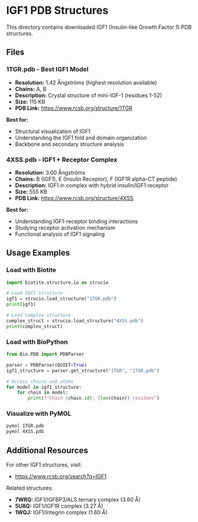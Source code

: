 # IGF1 PDB Structures

This directory contains downloaded IGF1 (Insulin-like Growth Factor 1) PDB structures.

## Files

### 1TGR.pdb - Best IGF1 Model
- **Resolution:** 1.42 Ångströms (highest resolution available)
- **Chains:** A, B
- **Description:** Crystal structure of mini-IGF-1 (residues 1-52)
- **Size:** 115 KB
- **PDB Link:** https://www.rcsb.org/structure/1TGR

**Best for:**
- Structural visualization of IGF1
- Understanding the IGF1 fold and domain organization
- Backbone and secondary structure analysis

### 4XSS.pdb - IGF1 + Receptor Complex
- **Resolution:** 3.00 Ångströms
- **Chains:** B (IGF1), E (Insulin Receptor), F (IGF1R alpha-CT peptide)
- **Description:** IGF1 in complex with hybrid insulin/IGF1 receptor
- **Size:** 555 KB
- **PDB Link:** https://www.rcsb.org/structure/4XSS

**Best for:**
- Understanding IGF1-receptor binding interactions
- Studying receptor activation mechanism
- Functional analysis of IGF1 signaling

## Usage Examples

### Load with Biotite
```python
import biotite.structure.io as strucio

# Load IGF1 structure
igf1 = strucio.load_structure("1TGR.pdb")
print(igf1)

# Load complex structure
complex_struct = strucio.load_structure("4XSS.pdb")
print(complex_struct)
```

### Load with BioPython
```python
from Bio.PDB import PDBParser

parser = PDBParser(QUIET=True)
igf1_structure = parser.get_structure("1TGR", "1TGR.pdb")

# Access chains and atoms
for model in igf1_structure:
    for chain in model:
        print(f"Chain {chain.id}: {len(chain)} residues")
```

### Visualize with PyMOL
```bash
pymol 1TGR.pdb
pymol 4XSS.pdb
```

## Additional Resources

For other IGF1 structures, visit:
- https://www.rcsb.org/search?q=IGF1

Related structures:
- **7WRQ:** IGF1/IGFBP3/ALS ternary complex (3.60 Å)
- **5U8Q:** IGF1/IGF1R complex (3.27 Å)
- **1WQJ:** IGF1/Integrin complex (1.60 Å)
